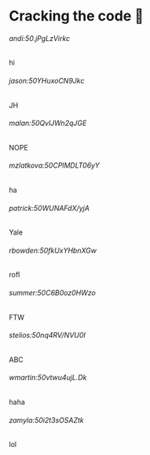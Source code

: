 # Cracking the code :metal:

###### andi:50.jPgLzVirkc
hi
###### jason:50YHuxoCN9Jkc
JH
###### malan:50QvlJWn2qJGE
NOPE
###### mzlatkova:50CPlMDLT06yY
ha
###### patrick:50WUNAFdX/yjA
Yale
###### rbowden:50fkUxYHbnXGw
rofl
###### summer:50C6B0oz0HWzo
FTW
###### stelios:50nq4RV/NVU0I
ABC
###### wmartin:50vtwu4ujL.Dk
haha
###### zamyla:50i2t3sOSAZtk
lol